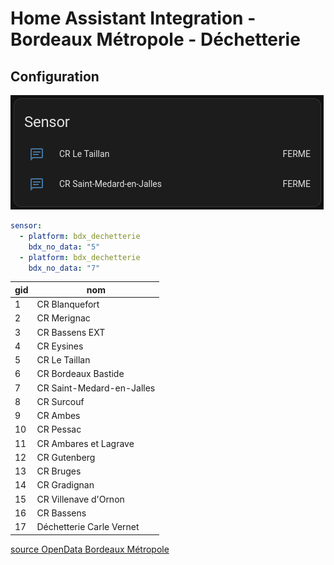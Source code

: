 # Home Assistant Integration - Bordeaux Métropole - Déchetterie




## Configuration



![Card](images/dechetterie_card.png)

```yaml
sensor:
  - platform: bdx_dechetterie
    bdx_no_data: "5"
  - platform: bdx_dechetterie
    bdx_no_data: "7"
```


gid | nom
 --- | ---
1 | CR Blanquefort
2 | CR Merignac
3 | CR Bassens EXT
4 | CR Eysines
5 | CR Le Taillan
6 | CR Bordeaux Bastide
7 | CR Saint-Medard-en-Jalles
8 | CR Surcouf
9 | CR Ambes
10 | CR Pessac
11 | CR Ambares et Lagrave
12 | CR Gutenberg
13 | CR Bruges
14 | CR Gradignan
15 | CR Villenave d'Ornon
16 | CR Bassens
17 | Déchetterie Carle Vernet


[source OpenData Bordeaux Métropole](https://opendata.bordeaux-metropole.fr/explore/dataset/dechetteries-en-temps-reel/table/)